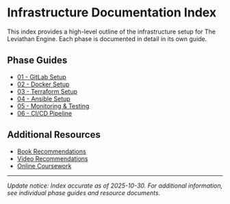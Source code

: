 # Infrastructure Documentation Index

This index provides a high-level outline of the infrastructure setup for The Leviathan Engine. Each phase is documented in detail in its own guide.

## Phase Guides
- [01 - GitLab Setup](01-gitlab-setup.md)
- [02 - Docker Setup](02-docker-setup.md)
- [03 - Terraform Setup](03-terraform-setup.md)
- [04 - Ansible Setup](04-ansible-setup.md)
- [05 - Monitoring & Testing](05-monitoring-testing.md)
- [06 - CI/CD Pipeline](06-cicd-pipeline.md)

## Additional Resources
- [Book Recommendations](../resources/Book%20Recommendations.md)
- [Video Recommendations](../resources/Video%20Recommendations.md)
- [Online Coursework](../resources/Online%20Coursework.md)

---
_Update notice: Index accurate as of 2025-10-30. For additional information, see individual phase guides and resource documents._